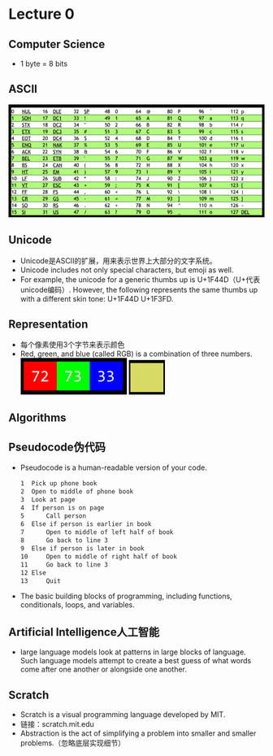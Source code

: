 # Lecture 0
## Computer Science
* 1 byte = 8 bits
## ASCII
![alt text](image.png)
## Unicode
* Unicode是ASCII的扩展，用来表示世界上大部分的文字系统。
* Unicode includes not only special characters, but emoji as well.
* For example, the unicode for a generic thumbs up is U+1F44D（U+代表unicode编码）. However, the following represents the same thumbs up with a different skin tone: U+1F44D U+1F3FD.
## Representation
* 每个像素使用3个字节来表示颜色
* Red, green, and blue (called RGB) is a combination of three numbers.
  ![alt text](image-2.png)
  ![alt text](image-3.png)
## Algorithms
## Pseudocode伪代码
* Pseudocode is a human-readable version of your code.
  ```
  1  Pick up phone book
  2  Open to middle of phone book
  3  Look at page
  4  If person is on page
  5      Call person
  6  Else if person is earlier in book
  7      Open to middle of left half of book
  8      Go back to line 3
  9  Else if person is later in book
  10     Open to middle of right half of book
  11     Go back to line 3
  12 Else
  13     Quit
  ```
* The basic building blocks of programming, including functions, conditionals, loops, and variables.
## Artificial Intelligence人工智能
* large language models look at patterns in large blocks of language. Such language models attempt to create a best guess of what words come after one another or alongside one another.
## Scratch
* Scratch is a visual programming language developed by MIT.
* 链接：scratch.mit.edu
* Abstraction is the act of simplifying a problem into smaller and smaller problems.（忽略底层实现细节）
